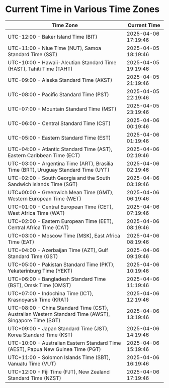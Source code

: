 # Current Time in Various Time Zones

| Time Zone | Current Time |
|-----------|--------------|
| UTC-12:00 - Baker Island Time (BIT) | 2025-04-06 17:19:46 |
| UTC-11:00 - Niue Time (NUT), Samoa Standard Time (SST) | 2025-04-05 18:19:46 |
| UTC-10:00 - Hawaii-Aleutian Standard Time (HAST), Tahiti Time (TAHT) | 2025-04-05 19:19:46 |
| UTC-09:00 - Alaska Standard Time (AKST) | 2025-04-05 21:19:46 |
| UTC-08:00 - Pacific Standard Time (PST) | 2025-04-05 22:19:46 |
| UTC-07:00 - Mountain Standard Time (MST) | 2025-04-05 23:19:46 |
| UTC-06:00 - Central Standard Time (CST) | 2025-04-06 00:19:46 |
| UTC-05:00 - Eastern Standard Time (EST) | 2025-04-06 01:19:46 |
| UTC-04:00 - Atlantic Standard Time (AST), Eastern Caribbean Time (ECT) | 2025-04-06 02:19:46 |
| UTC-03:00 - Argentina Time (ART), Brasília Time (BRT), Uruguay Standard Time (UYT) | 2025-04-06 02:19:46 |
| UTC-02:00 - South Georgia and the South Sandwich Islands Time (SGT) | 2025-04-06 03:19:46 |
| UTC±00:00 - Greenwich Mean Time (GMT), Western European Time (WET) | 2025-04-06 06:19:46 |
| UTC+01:00 - Central European Time (CET), West Africa Time (WAT) | 2025-04-06 07:19:46 |
| UTC+02:00 - Eastern European Time (EET), Central Africa Time (CAT) | 2025-04-06 08:19:46 |
| UTC+03:00 - Moscow Time (MSK), East Africa Time (EAT) | 2025-04-06 08:19:46 |
| UTC+04:00 - Azerbaijan Time (AZT), Gulf Standard Time (GST) | 2025-04-06 09:19:46 |
| UTC+05:00 - Pakistan Standard Time (PKT), Yekaterinburg Time (YEKT) | 2025-04-06 10:19:46 |
| UTC+06:00 - Bangladesh Standard Time (BST), Omsk Time (OMST) | 2025-04-06 11:19:46 |
| UTC+07:00 - Indochina Time (ICT), Krasnoyarsk Time (KRAT) | 2025-04-06 12:19:46 |
| UTC+08:00 - China Standard Time (CST), Australian Western Standard Time (AWST), Singapore Time (SGT) | 2025-04-06 13:19:46 |
| UTC+09:00 - Japan Standard Time (JST), Korea Standard Time (KST) | 2025-04-06 14:19:46 |
| UTC+10:00 - Australian Eastern Standard Time (AEST), Papua New Guinea Time (PGT) | 2025-04-06 15:19:46 |
| UTC+11:00 - Solomon Islands Time (SBT), Vanuatu Time (VUT) | 2025-04-06 16:19:46 |
| UTC+12:00 - Fiji Time (FJT), New Zealand Standard Time (NZST) | 2025-04-06 17:19:46 |
